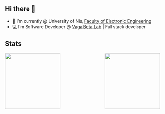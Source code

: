 ## Hi there 👋

- 🌱 I’m currently @ University of Nis, [Faculty of Electronic Engineering](https://www.elfak.ni.ac.rs/)
- 💻 I’m Software Developer @ [Vaga Beta Lab](https://www.vagabeta.rs/) | Full stack developer

## Stats
<div align="center" style="display: flex; justify-content: space-between; gap: 20px;">

  <picture>
    <source
      srcset="https://github-readme-stats.vercel.app/api?username=LakishaDev&show_icons=true&theme=dark"
      media="(prefers-color-scheme: dark)"
    />
    <source
      srcset="https://github-readme-stats.vercel.app/api?username=LakishaDev&show_icons=true"
      media="(prefers-color-scheme: light), (prefers-color-scheme: no-preference)"
    />
    <img src="https://github-readme-stats.vercel.app/api?username=LakishaDev&show_icons=true" height="180em" />
  </picture>

  <picture>
    <source
      srcset="https://github-readme-stats.vercel.app/api/top-langs/?username=LakishaDev&layout=compact&theme=dark#gh-dark-mode-only"
      media="(prefers-color-scheme: dark)"
    />
    <source
      srcset="https://github-readme-stats.vercel.app/api/top-langs/?username=LakishaDev&layout=compact"
      media="(prefers-color-scheme: light), (prefers-color-scheme: no-preference)"
    />
    <img src="https://github-readme-stats.vercel.app/api/top-langs/?username=LakishaDev&layout=compact" height="180em" />
  </picture>

</div>
